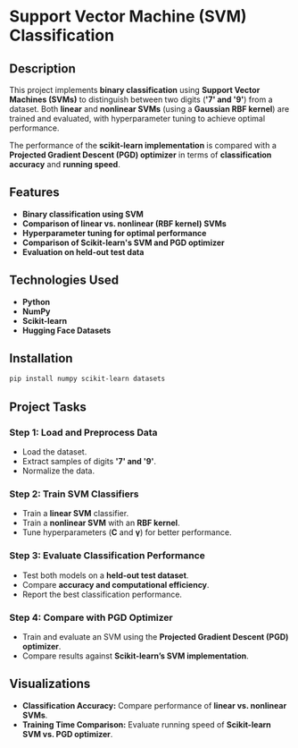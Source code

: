 # Support Vector Machine (SVM) Classification

## Description

This project implements **binary classification** using **Support Vector Machines (SVMs)** to distinguish between two digits (**'7' and '9'**) from a dataset. Both **linear** and **nonlinear SVMs** (using a **Gaussian RBF kernel**) are trained and evaluated, with hyperparameter tuning to achieve optimal performance.

The performance of the **scikit-learn implementation** is compared with a **Projected Gradient Descent (PGD) optimizer** in terms of **classification accuracy** and **running speed**.

## Features

- **Binary classification using SVM**
- **Comparison of linear vs. nonlinear (RBF kernel) SVMs**
- **Hyperparameter tuning for optimal performance**
- **Comparison of Scikit-learn's SVM and PGD optimizer**
- **Evaluation on held-out test data**

## Technologies Used

- **Python**
- **NumPy**
- **Scikit-learn**
- **Hugging Face Datasets**

## Installation

```bash
pip install numpy scikit-learn datasets
```

## Project Tasks

### **Step 1: Load and Preprocess Data**

- Load the dataset.
- Extract samples of digits **'7' and '9'**.
- Normalize the data.

### **Step 2: Train SVM Classifiers**

- Train a **linear SVM** classifier.
- Train a **nonlinear SVM** with an **RBF kernel**.
- Tune hyperparameters (**C** and **γ**) for better performance.

### **Step 3: Evaluate Classification Performance**

- Test both models on a **held-out test dataset**.
- Compare **accuracy and computational efficiency**.
- Report the best classification performance.

### **Step 4: Compare with PGD Optimizer**

- Train and evaluate an SVM using the **Projected Gradient Descent (PGD) optimizer**.
- Compare results against **Scikit-learn’s SVM implementation**.

## Visualizations

- **Classification Accuracy:** Compare performance of **linear vs. nonlinear SVMs**.
- **Training Time Comparison:** Evaluate running speed of **Scikit-learn SVM vs. PGD optimizer**.



